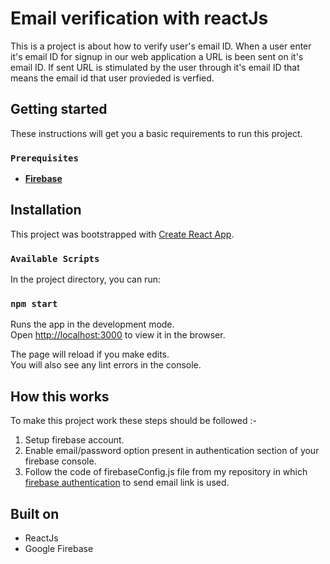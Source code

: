 # Email verification with reactJs

This is a project is about how to verify user's email ID. When a user enter it's email ID for signup in our web application a URL is been sent on it's email ID. If sent URL is stimulated by the user through it's email ID that means the email id that user provieded is verfied.

## Getting started
These instructions will get you a basic requirements to run this project.

### `Prerequisites`
- [**Firebase**](https://www.npmjs.com/package/firebase)

## Installation

This project was bootstrapped with [Create React App](https://github.com/facebook/create-react-app).

### `Available Scripts`

In the project directory, you can run:

### `npm start`

Runs the app in the development mode.<br />
Open [http://localhost:3000](http://localhost:3000) to view it in the browser.

The page will reload if you make edits.<br />
You will also see any lint errors in the console.

## How this works

To make this project work these steps should be followed :-
1. Setup firebase account.
2. Enable email/password option present in authentication section of your firebase console.
3. Follow the code of firebaseConfig.js file from my repository in which [firebase authentication](https://firebase.google.com/docs/auth/web/email-link-auth?authuser=1) to send email link is used. 

## Built on

- ReactJs
- Google Firebase
